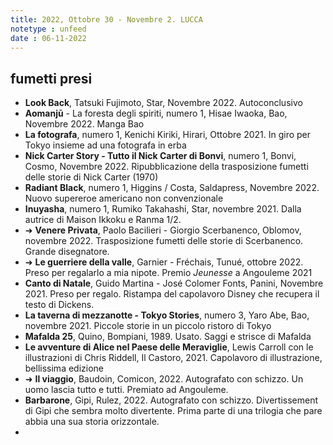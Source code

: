 ```yaml
---
title: 2022, Ottobre 30 - Novembre 2. LUCCA
notetype : unfeed
date : 06-11-2022
---
```


## fumetti presi

- **Look Back**, Tatsuki Fujimoto, Star, Novembre 2022. Autoconclusivo
- **Aomanjū** - La foresta degli spiriti, numero 1, Hisae Iwaoka, Bao, Novembre 2022. Manga Bao
- **La fotografa**, numero 1, Kenichi Kiriki, Hirari, Ottobre 2021. In giro per Tokyo insieme ad una fotografa in erba
- **Nick Carter Story - Tutto il Nick Carter di Bonvi**, numero 1, Bonvi, Cosmo, Novembre 2022. Ripubblicazione della trasposizione fumetti delle storie di Nick Carter (1970)
- **Radiant Black**, numero 1, Higgins / Costa, Saldapress, Novembre 2022. Nuovo supereroe americano non convenzionale
- **Inuyasha**, numero 1, Rumiko Takahashi, Star, novembre 2021. Dalla autrice di Maison Ikkoku e Ranma 1/2.
- ➜ **Venere Privata**, Paolo Bacilieri - Giorgio Scerbanenco, Oblomov, novembre 2022. Trasposizione fumetti delle storie di Scerbanenco. Grande disegnatore.
- ➜ **Le guerriere della valle**, Garnier - Fréchais, Tunué, ottobre 2022. Preso per regalarlo a mia nipote. Premio _Jeunesse_ a Angouleme 2021
- **Canto di Natale**, Guido Martina - José Colomer Fonts,  Panini, Novembre 2021. Preso per regalo. Ristampa del capolavoro Disney che recupera il testo di Dickens.
- **La taverna di mezzanotte - Tokyo Stories**, numero 3, Yaro Abe, Bao, novembre 2021. Piccole storie in un piccolo ristoro di Tokyo
- **Mafalda 25**, Quino, Bompiani, 1989. Usato. Saggi e strisce di Mafalda
- **Le avventure di Alice nel Paese delle Meraviglie**, Lewis Carroll con le illustrazioni di Chris Riddell, Il Castoro, 2021. Capolavoro di illustrazione, bellissima edizione
- ➜ **Il viaggio**, Baudoin, Comicon, 2022. Autografato con schizzo. Un uomo lascia tutto e tutti. Premiato ad Angouleme.
- **Barbarone**, Gipi, Rulez, 2022. Autografato con schizzo. Divertissement di Gipi che sembra molto divertente. Prima parte di una trilogia che pare abbia una sua storia orizzontale.
- 